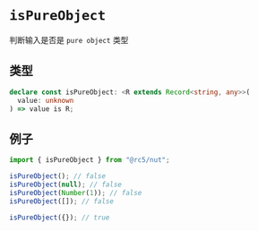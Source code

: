 # `isPureObject`

判断输入是否是 `pure object` 类型

## 类型

```ts
declare const isPureObject: <R extends Record<string, any>>(
  value: unknown
) => value is R;
```

## 例子

```ts
import { isPureObject } from "@rc5/nut";

isPureObject(); // false
isPureObject(null); // false
isPureObject(Number(1)); // false
isPureObject([]); // false

isPureObject({}); // true
```
